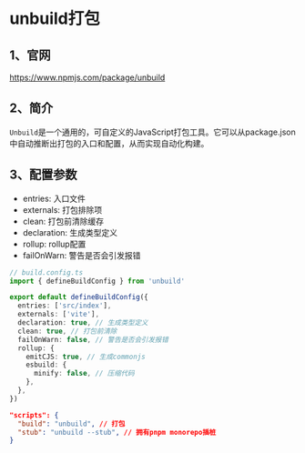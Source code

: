 # unbuild打包

## 1、官网
https://www.npmjs.com/package/unbuild

## 2、简介
`Unbuild`是一个通用的，可自定义的JavaScript打包工具。它可以从package.json中自动推断出打包的入口和配置，从而实现自动化构建。

## 3、配置参数
- entries: 入口文件
- externals: 打包排除项
- clean: 打包前清除缓存
- declaration: 生成类型定义
- rollup: rollup配置
- failOnWarn: 警告是否会引发报错

```ts
// build.config.ts
import { defineBuildConfig } from 'unbuild'

export default defineBuildConfig({
  entries: ['src/index'],
  externals: ['vite'],
  declaration: true, // 生成类型定义
  clean: true, // 打包前清除
  failOnWarn: false, // 警告是否会引发报错
  rollup: {
    emitCJS: true, // 生成commonjs
    esbuild: {
      minify: false, // 压缩代码
    },
  },
})
```

```json
"scripts": {
  "build": "unbuild", // 打包
  "stub": "unbuild --stub", // 拥有pnpm monorepo插桩
}
```
